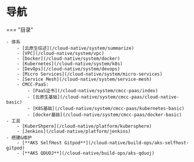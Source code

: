 # 导航

=== "目录"

    - 体系
        - [云原生综述](/cloud-native/system/summarize)  
        - [VPC](/cloud-native/system/vpc)  
        - [Docker](/cloud-native/system/docker)  
        - [Kubernetes](/cloud-native/system/k8s)  
        - [DevOps](/cloud-native/system/devops)  
        - [Micro Services](/cloud-native/system/micro-services)  
        - [Service Mesh](/cloud-native/system/service-mesh)
        - CMCC-PaaS:
            - [PaaS证书](/cloud-native/system/cmcc-paas/index)
            - [云原生基础](/cloud-native/system/cmcc-paas/cloud-native-basic)
            - [K8S基础](/cloud-native/system/cmcc-paas/kubernetes-basic)
            - [docker基础](/cloud-native/system/cmcc-paas/docker-basic)
    - 工具
        - [KuberShpere](/cloud-native/platform/kubersphere)  
        - [Jenkins](/cloud-native/platform/jenkins)  
    - 搭建&维护
        - [**AKS SelfHost Gitpod**](/cloud-native/build-ops/aks-selfhost-gitpod)  
        - [**AKS QDUOJ**](/cloud-native/build-ops/aks-qduoj)  